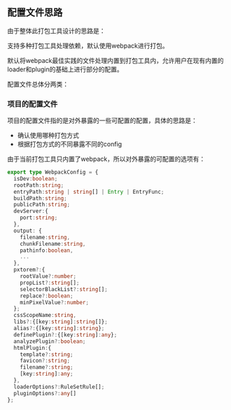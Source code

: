 ## 配置文件思路

由于整体此打包工具设计的思路是：

支持多种打包工具处理依赖，默认使用webpack进行打包。

默认将webpack最佳实践的文件处理内置到打包工具内，允许用户在现有内置的loader和plugin的基础上进行部分的配置。

配置文件总体分两类：

### 项目的配置文件
项目的配置文件指的是对外暴露的一些可配置的配置，具体的思路是：

- 确认使用哪种打包方式
- 根据打包方式的不同暴露不同的config

由于当前打包工具只内置了webpack，所以对外暴露的可配置的选项有：
```ts
export type WebpackConfig = {
  isDev:boolean;
  rootPath:string;
  entryPath:string | string[] | Entry | EntryFunc;
  buildPath:string;
  publicPath:string;
  devServer:{
    port:string;
  },
  output: {
    filename:string,
    chunkFilename:string,
    pathinfo:boolean,
    ...
  },
  pxtorem?:{
    rootValue?:number;
    propList?:string[];
    selectorBlackList?:string[];
    replace?:boolean;
    minPixelValue?:number;
  };
  cssScopeName:string,
  libs?:{[key:string]:string[]};
  alias?:{[key:string]:string};
  definePlugin?:{[key:string]:any};
  analyzePlugin?:boolean;
  htmlPlugin:{
    template?:string;
    favicon?:string;
    filename?:string;
    [key:string]:any;
  },
  loaderOptions?:RuleSetRule[];
  pluginOptions?:any[]
};
```


